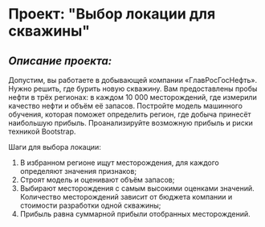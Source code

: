 # **Проект: "Выбор локации для скважины"**  
## ***Описание проекта:***  

Допустим, вы работаете в добывающей компании «ГлавРосГосНефть». Нужно решить, где бурить новую скважину.
Вам предоставлены пробы нефти в трёх регионах: в каждом 10 000 месторождений, где измерили качество нефти и объём её запасов. Постройте модель машинного обучения, которая поможет определить регион, где добыча принесёт наибольшую прибыль. Проанализируйте возможную прибыль и риски техникой Bootstrap.  

Шаги для выбора локации:  

1. В избранном регионе ищут месторождения, для каждого определяют значения признаков;
2. Строят модель и оценивают объём запасов;
3. Выбирают месторождения с самым высокими оценками значений. Количество месторождений зависит от бюджета компании и стоимости разработки одной скважины;
4. Прибыль равна суммарной прибыли отобранных месторождений.
